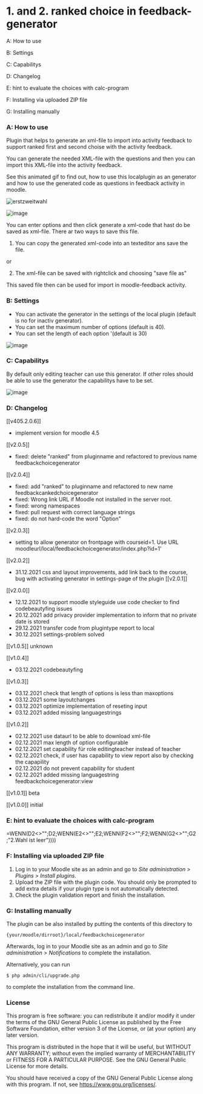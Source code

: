 # 1. and 2. ranked choice in feedback-generator #

A: How to use 

B: Settings 

C: Capabilitys

D: Changelog 

E: hint to evaluate the choices with calc-program 

F: Installing via uploaded ZIP file

G: Installing manually


### A: How to use ###

Plugin that helps to generate an xml-file to import into activity feedback to support ranked first and second choise with the activity feedback.

You can generate the needed XML-file with the questions and then you can import this XML-file into the activity feedback.

See this animated gif to find out, how to use this localplugin as an generator and how to use the generated code as questions in feedback activity in moodle.

![erstzweitwahl](https://user-images.githubusercontent.com/31856043/144657346-a58d6fd1-b3cf-4499-9a60-bf1080575483.gif)

![image](https://user-images.githubusercontent.com/31856043/147839212-c09e9810-af3f-4931-a7a8-be0a683321e2.png)

You can enter options and then click generate a xml-code that hast do be saved as xml-file. 
There ar two ways to save this file. 
1. You can copy the generated xml-code into an texteditor ans save the file. 

or

2. The xml-file can be saved with rightclick and choosing "save file as"

This saved file then can be used for import in moodle-feedback activity.



### B: Settings ###

- You can activate the generator in the settings of the local plugin (default is no for inactiv generator).
- You can set the maximum number of options (default is 40).
- You can set the length of each option '(default is 30)

![image](https://user-images.githubusercontent.com/31856043/147839230-3c9248d2-97ab-4544-8a1d-13343d93089f.png)



### C: Capabilitys ###

By default only editing teacher can use this generator. If other roles should be able to use the generator the capabilitys have to be set.

![image](https://user-images.githubusercontent.com/31856043/147839457-719c90cb-3b93-4c4b-9d14-0893228bf3d8.png)




### D: Changelog ###

[[v405.2.0.6]]

- implement version for moodle 4.5


[[v2.0.5]]

- fixed: delete "ranked" from pluginname and refactored to previous name feedbackchoicegenerator


[[v2.0.4]]

- fixed: add "ranked" to pluginname and refactored to new name feedbackcankedchoicegenerator
- fixed: Wrong link URL if Moodle not installed in the server root. 
- fixed: wrong namespaces
- fixed: pull request with correct language strings
- fixed: do not hard-code the word "Option"



[[v2.0.3]]

- setting to allow generator on frontpage with courseid=1. Use URL moodleurl/local/feedbackchoicegenerator/index.php?id=1'


[[v2.0.2]]

- 31.12.2021 css and layout improvements, add link back to the course, bug with activating generator in settings-page of the plugin
[[v2.0.1]]

[[v2.0.0]]

- 12.12.2021 to support moodle styleguide use code checker to find codebeautyfing issues
- 20.12.2021 add privacy provider implementation to inform that no private date is stored
- 29.12.2021 transfer code from plugintype report to local
- 30.12.2021 settings-problem solved

[[v1.0.5]]
unknown

[[v1.0.4]]

- 03.12.2021 codebeautyfing

[[v1.0.3]]

- 03.12.2021 check that length of options is less than maxoptions
- 03.12.2021 some layoutchanges
- 03.12.2021 optimize implementation of reseting input
- 03.12.2021 added missing languagestrings


[[v1.0.2]]

- 02.12.2021 use dataurl to be able to download xml-file
- 02.12.2021 max length of option configurable
- 02.12.2021 set capability für role editingteacher instead of teacher
- 02.12.2021 check, if user has capability to view report also by checking the capapility
- 02.12.2021 do not prevent capability for student
- 02.12.2021 added missing languagestring feedbackchoicegenerator:view


[[v1.0.1]] beta

[[v1.0.0]] initial


### E: hint to evaluate the choices with calc-program ###
=WENN(D2<>"";D2;WENN(E2<>"";E2;WENN(F2<>"";F2;WENN(G2<>"";G2;"2.Wahl ist leer"))))


### F: Installing via uploaded ZIP file ###

1. Log in to your Moodle site as an admin and go to _Site administration >
   Plugins > Install plugins_.
2. Upload the ZIP file with the plugin code. You should only be prompted to add
   extra details if your plugin type is not automatically detected.
3. Check the plugin validation report and finish the installation.

### G: Installing manually ###

The plugin can be also installed by putting the contents of this directory to

    {your/moodle/dirroot}/local/feedbackchoicegenerator

Afterwards, log in to your Moodle site as an admin and go to _Site administration >
Notifications_ to complete the installation.

Alternatively, you can run

    $ php admin/cli/upgrade.php

to complete the installation from the command line.

### License ###



This program is free software: you can redistribute it and/or modify it under
the terms of the GNU General Public License as published by the Free Software
Foundation, either version 3 of the License, or (at your option) any later
version.

This program is distributed in the hope that it will be useful, but WITHOUT ANY
WARRANTY; without even the implied warranty of MERCHANTABILITY or FITNESS FOR A
PARTICULAR PURPOSE.  See the GNU General Public License for more details.

You should have received a copy of the GNU General Public License along with
this program.  If not, see <https://www.gnu.org/licenses/>.
